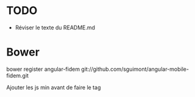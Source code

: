 # TODO

* Réviser le texte du README.md

# Bower

bower register angular-fidem git://github.com/sguimont/angular-mobile-fidem.git

Ajouter les js min avant de faire le tag
